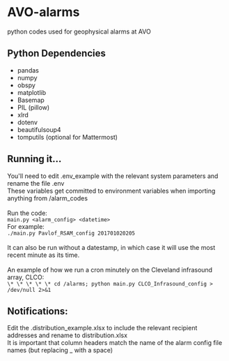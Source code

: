 # AVO-alarms
python codes used for geophysical alarms at AVO

## Python Dependencies
- pandas<br>
- numpy<br>
- obspy<br>
- matplotlib<br>
- Basemap<br>
- PIL (pillow)<br>
- xlrd<br>
- dotenv<br>
- beautifulsoup4<br>
- tomputils (optional for Mattermost)<br>

## Running it...
You'll need to edit .env_example with the relevant system parameters and rename the file .env<br>
These variables get committed to environment variables when importing anything from /alarm_codes<br><br>
Run the code:<br>
`main.py <alarm_config> <datetime>` <br>
For example:<br>
`./main.py Pavlof_RSAM_config 201701020205`<br><br>
It can also be run without a datestamp, in which case it will use the most recent minute as its time.<br><br>
An example of how we run a cron minutely on the Cleveland infrasound array, CLCO:<br>
`\* \* \* \* \* cd /alarms; python main.py CLCO_Infrasound_config > /dev/null 2>&1`


## Notifications:
Edit the .distribution_example.xlsx to include the relevant recipient addresses and rename to distribution.xlsx<br>
It is important that column headers match the name of the alarm config file names (but replacing _ with a space)

